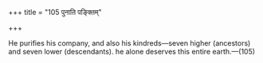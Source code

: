 +++
title = "105 पुनाति पङ्क्तिम्"

+++

He purifies his company, and also his kindreds—seven higher (ancestors) and seven lower (descendants). he alone deserves this entire earth.—(105)